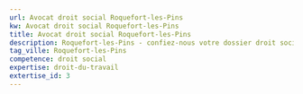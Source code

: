 ```yaml
---
url: Avocat droit social Roquefort-les-Pins
kw: Avocat droit social Roquefort-les-Pins
title: Avocat droit social Roquefort-les-Pins
description: Roquefort-les-Pins - confiez-nous votre dossier droit social
tag_ville: Roquefort-les-Pins
competence: droit social
expertise: droit-du-travail
extertise_id: 3
---
```

